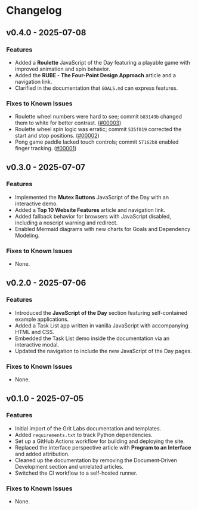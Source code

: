 # Changelog


## v0.4.0 - 2025-07-08

### Features
- Added a **Roulette** JavaScript of the Day featuring a playable game with improved animation and spin behavior.
- Added the **RUBE - The Four-Point Design Approach** article and a navigation link.
- Clarified in the documentation that `GOALS.md` can express features.

### Fixes to Known Issues
- Roulette wheel numbers were hard to see; commit `b83149b` changed them to white for better contrast. ([#00003](../known_issues/2025/07/00003.md))
- Roulette wheel spin logic was erratic; commit `535f019` corrected the start and stop positions. ([#00002](../known_issues/2025/07/00002.md))
- Pong game paddle lacked touch controls; commit `57162b8` enabled finger tracking. ([#00001](../known_issues/2025/07/00001.md))

## v0.3.0 - 2025-07-07

### Features
- Implemented the **Mutex Buttons** JavaScript of the Day with an interactive demo.
- Added a **Top 10 Website Features** article and navigation link.
- Added fallback behavior for browsers with JavaScript disabled, including a noscript warning and redirect.
- Enabled Mermaid diagrams with new charts for Goals and Dependency Modeling.

### Fixes to Known Issues
- None.

## v0.2.0 - 2025-07-06

### Features
- Introduced the **JavaScript of the Day** section featuring self-contained example applications.
- Added a Task List app written in vanilla JavaScript with accompanying HTML and CSS.
- Embedded the Task List demo inside the documentation via an interactive modal.
- Updated the navigation to include the new JavaScript of the Day pages.

### Fixes to Known Issues
- None.

## v0.1.0 - 2025-07-05

### Features
- Initial import of the Grit Labs documentation and templates.
- Added `requirements.txt` to track Python dependencies.
- Set up a GitHub Actions workflow for building and deploying the site.
- Replaced the interface perspective article with **Program to an Interface** and added attribution.
- Cleaned up the documentation by removing the Document‑Driven Development section and unrelated articles.
- Switched the CI workflow to a self-hosted runner.

### Fixes to Known Issues
- None.

